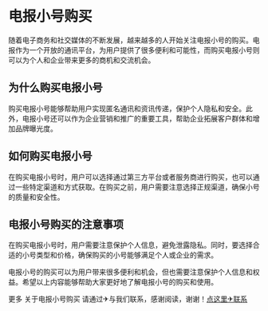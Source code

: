 # 电报小号购买

随着电子商务和社交媒体的不断发展，越来越多的人开始关注电报小号的购买。电报作为一个开放的通讯平台，为用户提供了很多便利和可能性，而购买电报小号则可以为个人和企业带来更多的商机和交流机会。

## 为什么购买电报小号

购买电报小号能够帮助用户实现匿名通讯和资讯传递，保护个人隐私和安全。此外，电报小号还可以作为企业营销和推广的重要工具，帮助企业拓展客户群体和增加品牌曝光度。

## 如何购买电报小号

在购买电报小号时，用户可以选择通过第三方平台或者服务商进行购买，也可以通过一些特定渠道和方式获取。在购买之前，用户需要注意选择正规渠道，确保小号的质量和安全性。

## 电报小号购买的注意事项

在购买电报小号时，用户需要注意保护个人信息，避免泄露隐私。同时，要选择合适的小号类型和价格，确保购买的小号能够满足个人或企业的需求。

电报小号的购买可以为用户带来很多便利和机会，但也需要注意保护个人信息和权益。希望以上内容能够帮助大家更好地了解电报小号的购买和使用。

更多 关于电报小号购买 请通过✈与我们联系，感谢阅读，谢谢！[点这里✈联系](https://ww.k02.cc)